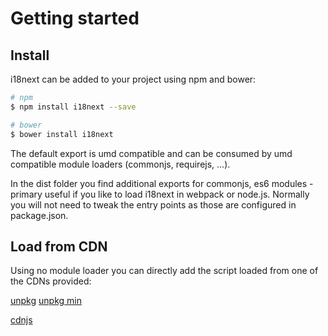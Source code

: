 # Getting started

## Install

i18next can be added to your project using npm and bower:

```bash
# npm
$ npm install i18next --save

# bower
$ bower install i18next
```

The default export is umd compatible and can be consumed by umd compatible module loaders (commonjs, requirejs, ...).

In the dist folder you find additional exports for commonjs, es6 modules - primary useful if you like to load i18next in webpack or node.js. Normally you will not need to tweak the entry points as those are configured in package.json.

## Load from CDN

Using no module loader you can directly add the script loaded from one of the CDNs provided:


[unpkg](https://unpkg.com/i18next/i18next.js)
[unpkg min](https://unpkg.com/i18next/i18next.min.js)

[cdnjs](https://cdnjs.com/libraries/i18next)